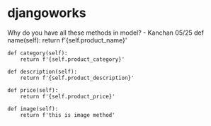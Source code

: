 # djangoworks

Why do you have all these methods in model?  - Kanchan 05/25
def name(self):
        return f'{self.product_name}'

    def category(self):
        return f'{self.product_category}'

    def description(self):
        return f'{self.product_description}'

    def price(self):
        return f'{self.product_price}'

    def image(self):
        return f'this is image method'
